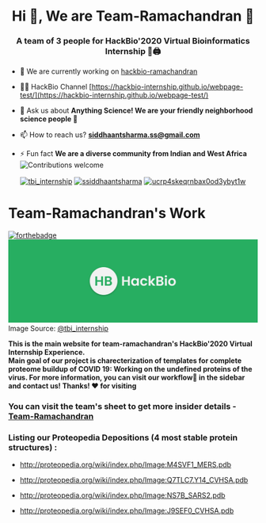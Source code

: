 <h1 align="center">Hi 👋, We are Team-Ramachandran 💝</h1>
<h3 align="center">A team of 3 people for HackBio'2020 Virtual Bioinformatics Internship 🤗🖨️</h3>





- 🔭 We are currently working on [hackbio-ramachandran](https://github.com/ssiddhantsharma/hackbio-ramachandran)
- 👨‍💻 HackBio Channel [https://hackbio-internship.github.io/webpage-test/](https://hackbio-internship.github.io/webpage-test/)

- 💬 Ask us about **Anything Science! We are your friendly neighborhood science people 🔬**

- 📫 How to reach us? **siddhaantsharma.ss@gmail.com**

- ⚡ Fun fact **We are a diverse community from Indian and West Africa** ![Contributions welcome](https://img.shields.io/badge/contributions-welcome-orange.svg)




<p align="center">
<a href="https://twitter.com/tbi_internship" target="blank"><img align="center" src="https://cdn.jsdelivr.net/npm/simple-icons@3.0.1/icons/twitter.svg" alt="tbi_internship" height="20" width="20" /></a>
<a href="https://instagram.com/ssiddhaantsharma" target="blank"><img align="center" src="https://cdn.jsdelivr.net/npm/simple-icons@3.0.1/icons/instagram.svg" alt="ssiddhaantsharma" height="20" width="20" /></a>
<a href="https://www.youtube.com/c/ucrp4skeqrnbax0od3ybyt1w" target="blank"><img align="center" src="https://cdn.jsdelivr.net/npm/simple-icons@3.0.1/icons/youtube.svg" alt="ucrp4skeqrnbax0od3ybyt1w" height="20" width="20" /></a>
</p>

<p align="center">
 
</p>

# Team-Ramachandran's Work
[![forthebadge](https://forthebadge.com/images/badges/built-with-science.svg)](https://forthebadge.com)
![HackBio](https://github.com/ssiddhantsharma/hackbio-ramachandran/blob/master/HackBio.jfif) <br>
Image Source: [@tbi_internship](https://twitter.com/tbi_internship)

**This is the main website for team-ramachandran's HackBio'2020 Virtual Internship Experience.** <br>
**Main goal of our project is charecterization of templates for complete proteome buildup of COVID 19: Working on the undefined proteins of the virus. For more information, you can visit our workflow📜 in the sidebar and contact us! Thanks! ❤️ for visiting** <br>

### You can visit the team's sheet to get more insider details - [Team-Ramachandran](https://bit.ly/2YFH5ji)

### Listing our Proteopedia Depositions (4 most stable protein structures) :
- http://proteopedia.org/wiki/index.php/Image:M4SVF1_MERS.pdb     

- http://proteopedia.org/wiki/index.php/Image:Q7TLC7.Y14_CVHSA.pdb

- http://proteopedia.org/wiki/index.php/Image:NS7B_SARS2.pdb

- http://proteopedia.org/wiki/index.php/Image:J9SEF0_CVHSA.pdb


